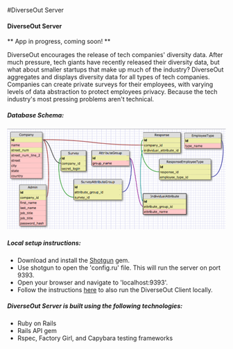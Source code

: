#DiverseOut Server
#### DiverseOut Server

** App in progress, coming soon!  **

DiverseOut encourages the release of tech companies' diversity data. After much pressure, tech giants have recently released their diversity data, but what about smaller startups that make up much of the industry? DiverseOut aggregates and displays diversity data for all types of tech companies. Companies can create private surveys for their employees, with varying levels of data abstraction to protect employees privacy. Because the tech industry's most pressing problems aren't technical.

##### Database Schema:
![schema](schema.png)

##### Local setup instructions:
- Download and install the [Shotgun](https://github.com/rtomayko/shotgun) gem.
- Use shotgun to open the 'config.ru' file. This will run the server on port 9393.
- Open your browser and navigate to 'localhost:9393'.
- Follow the instructions [here](https://github.com/philril/DiverseOut_Client) to also run the DiverseOut Client locally.

##### DiverseOut Server is built using the following technologies:
- Ruby on Rails
- Rails API gem
- Rspec, Factory Girl, and Capybara testing frameworks